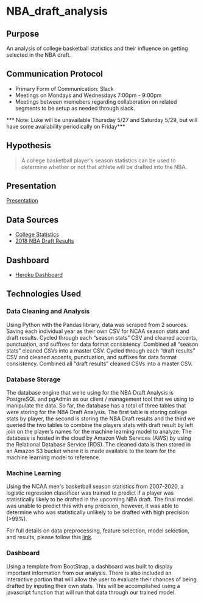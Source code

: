 # NBA_draft_analysis

## Purpose
An analysis of college basketball statistics and their influence on getting selected in the NBA draft.

## Communication Protocol

- Primary Form of Communication: Slack
- Meetings on Mondays and Wednesdays 7:00pm - 9:00pm
- Meetings between memebers regarding collaboration on related segments to be setup as needed through slack.

*** Note: Luke will be unavailable Thursday 5/27 and Saturday 5/29, but will have some availability periodically on Friday***

## Hypothesis
> A college basketball player's season statistics can be used to determine whether or not that athlete will be drafted into the NBA.

## Presentation

[Presentation](https://docs.google.com/presentation/d/1axGv6Pm4fon6xYLTXVXtWeYSV64yRAL0FVUgOXtctLQ/edit?usp=sharing)

## Data Sources
- [College Statistics](https://basketball.realgm.com/ncaa/stats/2018/Averages/Qualified/All/Season/All/points/desc/1/)
- [2018 NBA Draft Results](https://www.basketball-reference.com/draft/NBA_2018.html)

## Dashboard

- [Heroku Dashboard](https://nba-draft-predictor.herokuapp.com/)

## Technologies Used

### Data Cleaning and Analysis
Using Python with the Pandas library, data was scraped from 2 sources. Saving each individual year as their own CSV for NCAA season stats and draft results. 
Cycled through each “season stats” CSV and cleaned accents, punctuation, and suffixes for data format consistency. Combined all “season stats” cleaned CSVs into a master CSV. 
Cycled through each “draft results” CSV and cleaned accents, punctuation, and suffixes for data format consistency. Combined all “draft results” cleaned CSVs into a master CSV. 

### Database Storage
The database engine that we’re using for the NBA Draft Analysis is PostgreSQL and pgAdmin as our client / management tool that we using to manipulate the data. So far, the database has a total of three tables that were storing for the NBA Draft Analysis.  The first table is storing college stats by player, the second is storing the NBA Draft results and the third we queried the two tables to combine the players stats with draft result by left join on the player’s names for the machine learning model to analyze.  The database is hosted in the cloud by Amazon Web Services (AWS) by using the Relational Database Service (RDS).  The cleaned data is then stored in an Amazon S3 bucket where it is made available to the team for the machine learning model to reference.

### Machine Learning

Using the NCAA men's basketball season statistics from 2007-2020, a logistic regression classificer was trained to predict if a player was statistically likely to be drafted in the upcoming NBA draft. The final model was unable to predict this with any precision, however, it was able to determine who was statistically unlikely to be drafted with high precision (>99%).
  
For full details on data preprocessing, feature selection, model selection, and results, please follow this [link](https://github.com/thorson-skywalker/NBA_draft_analysis/blob/main/ML/NBA_ML_Report.md).

### Dashboard
Using a template from BootStrap, a dashboard was built to display important information from our analysis. There is also included an interactive portion that will allow the user to evaluate their chances of being drafted by inputing their own stats. This will be accomplished using a javascript function that will run that data through our trained model.
